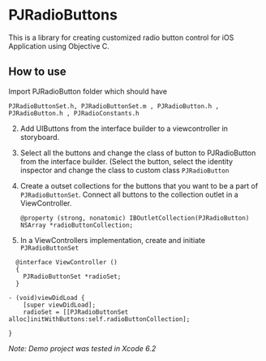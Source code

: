 # PJRadioButtons
This is a library for creating customized radio button control for iOS Application using Objective C.

## How to use

Import PJRadioButton folder which should have

```
PJRadioButtonSet.h, PJRadioButtonSet.m , PJRadioButton.h , PJRadioButton.h , PJRadioConstants.h
```

2. Add UIButtons from the interface builder to a viewcontroller in storyboard.

3. Select all the buttons and change the class of button to PJRadioButton from the interface builder. (Select the button, select the identity inspector and change the class to custom class ```PJRadioButton```
4. Create a outset collections for the buttons that you want to be a part of ```PJRadioButtonSet```. Connect all buttons to the collection outlet in a ViewController.

   ```@property (strong, nonatomic) IBOutletCollection(PJRadioButton) NSArray *radioButtonCollection;```
   
5. In a ViewControllers implementation, create and initiate ```PJRadioButtonSet```
```
  @interface ViewController ()
  {
    PJRadioButtonSet *radioSet;
  }

- (void)viewDidLoad {
    [super viewDidLoad];
    radioSet = [[PJRadioButtonSet alloc]initWithButtons:self.radioButtonCollection];

}
```

*Note: Demo project was tested in Xcode 6.2*
   



